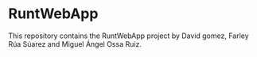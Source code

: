 # RuntWebApp
This repository contains the RuntWebApp project by David gomez, Farley Rúa Súarez and Miguel Ángel Ossa Ruiz.
